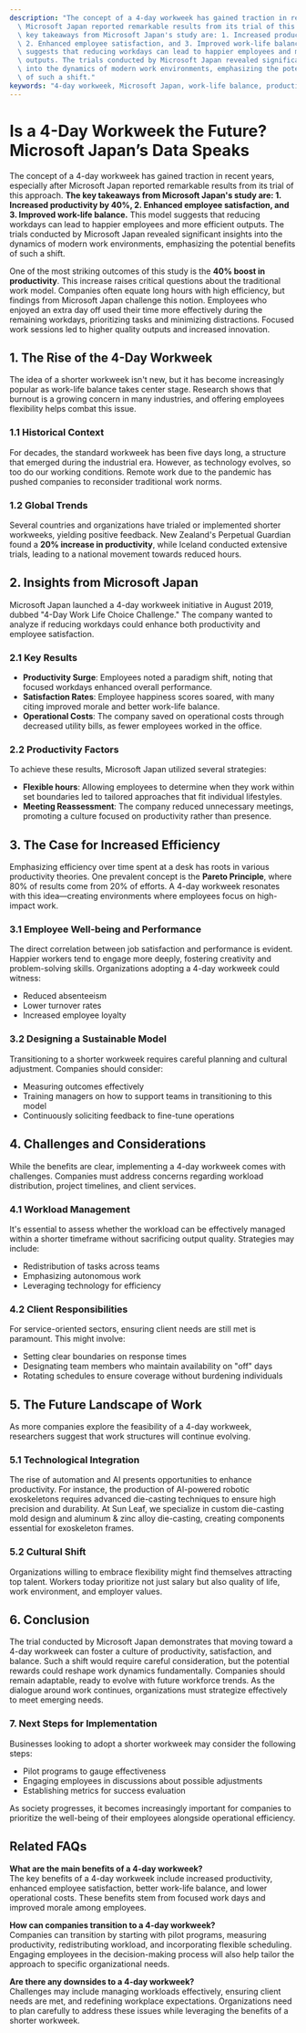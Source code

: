 ```yaml
---
description: "The concept of a 4-day workweek has gained traction in recent years, especially after\
  \ Microsoft Japan reported remarkable results from its trial of this approach. **The\
  \ key takeaways from Microsoft Japan's study are: 1. Increased productivity by 40%,\
  \ 2. Enhanced employee satisfaction, and 3. Improved work-life balance.** This model\
  \ suggests that reducing workdays can lead to happier employees and more efficient\
  \ outputs. The trials conducted by Microsoft Japan revealed significant insights\
  \ into the dynamics of modern work environments, emphasizing the potential benefits\
  \ of such a shift."
keywords: "4-day workweek, Microsoft Japan, work-life balance, productivity improvement"
---
```

# Is a 4-Day Workweek the Future? Microsoft Japan’s Data Speaks

The concept of a 4-day workweek has gained traction in recent years, especially after Microsoft Japan reported remarkable results from its trial of this approach. **The key takeaways from Microsoft Japan's study are: 1. Increased productivity by 40%, 2. Enhanced employee satisfaction, and 3. Improved work-life balance.** This model suggests that reducing workdays can lead to happier employees and more efficient outputs. The trials conducted by Microsoft Japan revealed significant insights into the dynamics of modern work environments, emphasizing the potential benefits of such a shift.

One of the most striking outcomes of this study is the **40% boost in productivity**. This increase raises critical questions about the traditional work model. Companies often equate long hours with high efficiency, but findings from Microsoft Japan challenge this notion. Employees who enjoyed an extra day off used their time more effectively during the remaining workdays, prioritizing tasks and minimizing distractions. Focused work sessions led to higher quality outputs and increased innovation.

## **1. The Rise of the 4-Day Workweek**

The idea of a shorter workweek isn't new, but it has become increasingly popular as work-life balance takes center stage. Research shows that burnout is a growing concern in many industries, and offering employees flexibility helps combat this issue. 

### **1.1 Historical Context**

For decades, the standard workweek has been five days long, a structure that emerged during the industrial era. However, as technology evolves, so too do our working conditions. Remote work due to the pandemic has pushed companies to reconsider traditional work norms. 

### **1.2 Global Trends**

Several countries and organizations have trialed or implemented shorter workweeks, yielding positive feedback. New Zealand's Perpetual Guardian found a **20% increase in productivity**, while Iceland conducted extensive trials, leading to a national movement towards reduced hours.

## **2. Insights from Microsoft Japan**

Microsoft Japan launched a 4-day workweek initiative in August 2019, dubbed "4-Day Work Life Choice Challenge." The company wanted to analyze if reducing workdays could enhance both productivity and employee satisfaction.

### **2.1 Key Results**

- **Productivity Surge**: Employees noted a paradigm shift, noting that focused workdays enhanced overall performance.
- **Satisfaction Rates**: Employee happiness scores soared, with many citing improved morale and better work-life balance.
- **Operational Costs**: The company saved on operational costs through decreased utility bills, as fewer employees worked in the office. 

### **2.2 Productivity Factors**

To achieve these results, Microsoft Japan utilized several strategies:
- **Flexible hours**: Allowing employees to determine when they work within set boundaries led to tailored approaches that fit individual lifestyles.
- **Meeting Reassessment**: The company reduced unnecessary meetings, promoting a culture focused on productivity rather than presence.

## **3. The Case for Increased Efficiency**

Emphasizing efficiency over time spent at a desk has roots in various productivity theories. One prevalent concept is the **Pareto Principle**, where 80% of results come from 20% of efforts. A 4-day workweek resonates with this idea—creating environments where employees focus on high-impact work.

### **3.1 Employee Well-being and Performance**

The direct correlation between job satisfaction and performance is evident. Happier workers tend to engage more deeply, fostering creativity and problem-solving skills. Organizations adopting a 4-day workweek could witness:
- Reduced absenteeism
- Lower turnover rates
- Increased employee loyalty

### **3.2 Designing a Sustainable Model**

Transitioning to a shorter workweek requires careful planning and cultural adjustment. Companies should consider:
- Measuring outcomes effectively
- Training managers on how to support teams in transitioning to this model
- Continuously soliciting feedback to fine-tune operations

## **4. Challenges and Considerations**

While the benefits are clear, implementing a 4-day workweek comes with challenges. Companies must address concerns regarding workload distribution, project timelines, and client services.

### **4.1 Workload Management**

It's essential to assess whether the workload can be effectively managed within a shorter timeframe without sacrificing output quality. Strategies may include:
- Redistribution of tasks across teams
- Emphasizing autonomous work
- Leveraging technology for efficiency

### **4.2 Client Responsibilities**

For service-oriented sectors, ensuring client needs are still met is paramount. This might involve:
- Setting clear boundaries on response times
- Designating team members who maintain availability on "off" days
- Rotating schedules to ensure coverage without burdening individuals

## **5. The Future Landscape of Work**

As more companies explore the feasibility of a 4-day workweek, researchers suggest that work structures will continue evolving. 

### **5.1 Technological Integration**

The rise of automation and AI presents opportunities to enhance productivity. For instance, the production of AI-powered robotic exoskeletons requires advanced die-casting techniques to ensure high precision and durability. At Sun Leaf, we specialize in custom die-casting mold design and aluminum & zinc alloy die-casting, creating components essential for exoskeleton frames. 

### **5.2 Cultural Shift**

Organizations willing to embrace flexibility might find themselves attracting top talent. Workers today prioritize not just salary but also quality of life, work environment, and employer values. 

## **6. Conclusion**

The trial conducted by Microsoft Japan demonstrates that moving toward a 4-day workweek can foster a culture of productivity, satisfaction, and balance. Such a shift would require careful consideration, but the potential rewards could reshape work dynamics fundamentally. Companies should remain adaptable, ready to evolve with future workforce trends. As the dialogue around work continues, organizations must strategize effectively to meet emerging needs.

### **7. Next Steps for Implementation**

Businesses looking to adopt a shorter workweek may consider the following steps:
- Pilot programs to gauge effectiveness
- Engaging employees in discussions about possible adjustments
- Establishing metrics for success evaluation

As society progresses, it becomes increasingly important for companies to prioritize the well-being of their employees alongside operational efficiency. 

## Related FAQs

**What are the main benefits of a 4-day workweek?**  
The key benefits of a 4-day workweek include increased productivity, enhanced employee satisfaction, better work-life balance, and lower operational costs. These benefits stem from focused work days and improved morale among employees.

**How can companies transition to a 4-day workweek?**  
Companies can transition by starting with pilot programs, measuring productivity, redistributing workload, and incorporating flexible scheduling. Engaging employees in the decision-making process will also help tailor the approach to specific organizational needs.

**Are there any downsides to a 4-day workweek?**  
Challenges may include managing workloads effectively, ensuring client needs are met, and redefining workplace expectations. Organizations need to plan carefully to address these issues while leveraging the benefits of a shorter workweek.
